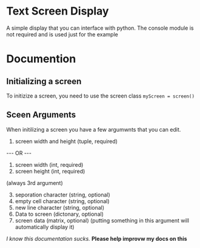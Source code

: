 # Text Screen Display
A simple display that you can interface with python. The console module is not required and is used just for the example

# Documention
## Initializing a screen
To initizize a screen, you need to use the screen class
`myScreen = screen()`

## Sceen Arguments
When initilizing a screen you have a few argumwnts that you can edit.

1. screen width and height (tuple, required)

--- OR ---

1. screen width (int, required)
2. screen height (int, required)

(always 3rd argument)

3. seporation character (string, optional) 
4. empty cell character (string, optional)
5. new line character (string, optional)
6. Data to screen (dictonary, optional)
7. screen data (matrix, optional) (putting something in this argument will automatically display it)

*I know this documentation sucks.* **Please help improvw my docs on this**
